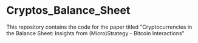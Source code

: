 # Cryptos_Balance_Sheet
This repository contains the code for the paper titled "Cryptocurrencies in the Balance Sheet: Insights from (Micro)Strategy - Bitcoin Interactions"
